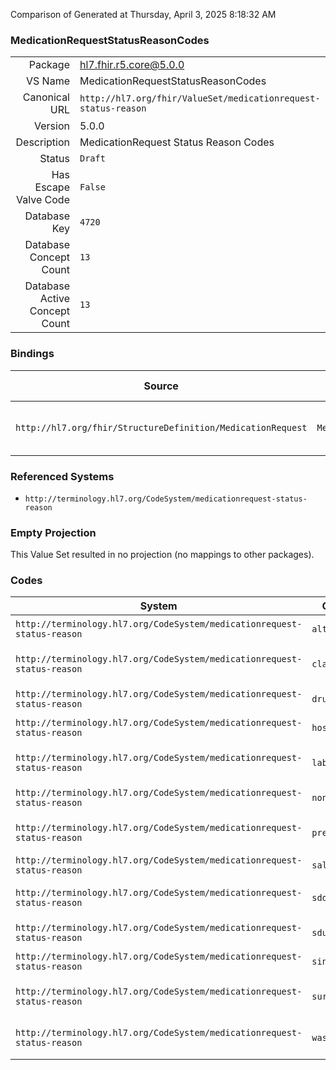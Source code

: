 Comparison of 
Generated at Thursday, April 3, 2025 8:18:32 AM

### MedicationRequestStatusReasonCodes

|      |     |
| ---: | --- |
| Package | hl7.fhir.r5.core@5.0.0 |
| VS Name | MedicationRequestStatusReasonCodes |
| Canonical URL | `http://hl7.org/fhir/ValueSet/medicationrequest-status-reason` |
| Version | 5.0.0 |
| Description | MedicationRequest Status Reason Codes |
| Status | `Draft` |
| Has Escape Valve Code | `False` |
| Database Key | `4720` |
| Database Concept Count | `13` |
| Database Active Concept Count | `13` |
### Bindings

| Source | Element | Binding | Strength | Element Short |
| ------ | ------- | ------- | -------- | ------------- |
| `http://hl7.org/fhir/StructureDefinition/MedicationRequest` | `MedicationRequest.statusReason` | `http://hl7.org/fhir/ValueSet/medicationrequest-status-reason` | `Example` | Reason for current status |

### Referenced Systems

* `http://terminology.hl7.org/CodeSystem/medicationrequest-status-reason`
### Empty Projection

This Value Set resulted in no projection (no mappings to other packages).

### Codes

| System | Code | Display |
| ------ | ---- | ------- |
| `http://terminology.hl7.org/CodeSystem/medicationrequest-status-reason` | `altchoice` | Try another treatment first |
| `http://terminology.hl7.org/CodeSystem/medicationrequest-status-reason` | `clarif` | Prescription requires clarification |
| `http://terminology.hl7.org/CodeSystem/medicationrequest-status-reason` | `drughigh` | Drug level too high |
| `http://terminology.hl7.org/CodeSystem/medicationrequest-status-reason` | `hospadm` | Admission to hospital |
| `http://terminology.hl7.org/CodeSystem/medicationrequest-status-reason` | `labint` | Lab interference issues |
| `http://terminology.hl7.org/CodeSystem/medicationrequest-status-reason` | `non-avail` | Patient not available |
| `http://terminology.hl7.org/CodeSystem/medicationrequest-status-reason` | `preg` | Parent is pregnant/breast feeding |
| `http://terminology.hl7.org/CodeSystem/medicationrequest-status-reason` | `salg` | Allergy |
| `http://terminology.hl7.org/CodeSystem/medicationrequest-status-reason` | `sddi` | Drug interacts with another drug |
| `http://terminology.hl7.org/CodeSystem/medicationrequest-status-reason` | `sdupther` | Duplicate therapy |
| `http://terminology.hl7.org/CodeSystem/medicationrequest-status-reason` | `sintol` | Suspected intolerance |
| `http://terminology.hl7.org/CodeSystem/medicationrequest-status-reason` | `surg` | Patient scheduled for surgery. |
| `http://terminology.hl7.org/CodeSystem/medicationrequest-status-reason` | `washout` | Waiting for old drug to wash out |

